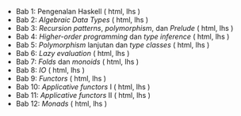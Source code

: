 - Bab 1: Pengenalan Haskell ( html, lhs )
- Bab 2: *Algebraic Data Types* ( html, lhs )
- Bab 3: *Recursion patterns*, *polymorphism*, dan *Prelude* ( html, lhs )
- Bab 4: *Higher-order programming* dan *type inference* ( html, lhs )
- Bab 5: *Polymorphism* lanjutan dan *type classes* ( html, lhs )
- Bab 6: *Lazy evaluation* ( html, lhs )
- Bab 7: *Folds* dan *monoids* ( html, lhs )
- Bab 8: *IO* ( html, lhs )
- Bab 9: *Functors* ( html, lhs )
- Bab 10: *Applicative functors* I ( html, lhs )
- Bab 11: *Applicative functors* II ( html, lhs )
- Bab 12: *Monads* ( html, lhs )
